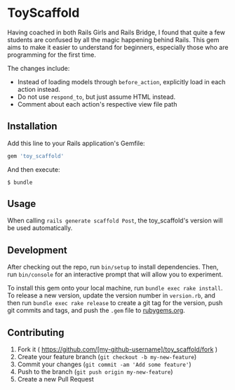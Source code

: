 # ToyScaffold

Having coached in both Rails Girls and Rails Bridge, I found that quite a few students are confused by all the magic happening behind Rails. This gem aims to make it easier to understand for beginners, especially those who are programming for the first time.

The changes include:

- Instead of loading models through `before_action`, explicitly load in each action instead.
- Do not use `respond_to`, but just assume HTML instead.
- Comment about each action's respective view file path

## Installation

Add this line to your Rails application's Gemfile:

```ruby
gem 'toy_scaffold'
```

And then execute:

    $ bundle

## Usage

When calling `rails generate scaffold Post`, the toy_scaffold's version will be used automatically.

## Development

After checking out the repo, run `bin/setup` to install dependencies. Then, run `bin/console` for an interactive prompt that will allow you to experiment.

To install this gem onto your local machine, run `bundle exec rake install`. To release a new version, update the version number in `version.rb`, and then run `bundle exec rake release` to create a git tag for the version, push git commits and tags, and push the `.gem` file to [rubygems.org](https://rubygems.org).

## Contributing

1. Fork it ( https://github.com/[my-github-username]/toy_scaffold/fork )
2. Create your feature branch (`git checkout -b my-new-feature`)
3. Commit your changes (`git commit -am 'Add some feature'`)
4. Push to the branch (`git push origin my-new-feature`)
5. Create a new Pull Request
